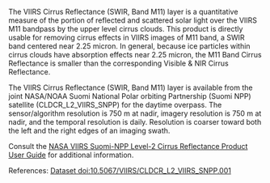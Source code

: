 The VIIRS Cirrus Reflectance (SWIR, Band M11) layer is a quantitative measure of the portion of reflected and scattered solar light over the VIIRS M11 bandpass by the upper level cirrus clouds. This product is directly usable for removing cirrus effects in VIIRS images of M11 band, a SWIR band centered near 2.25 micron. In general, because ice particles within cirrus clouds have absorption effects near 2.25 micron, the M11 Band Cirrus Reflectance is smaller than the corresponding Visible & NIR Cirrus Reflectance.

The VIIRS Cirrus Reflectance (SWIR, Band M11) layer is available from the joint NASA/NOAA Suomi National Polar orbiting Partnership (Suomi NPP) satellite (CLDCR_L2_VIIRS_SNPP) for the daytime overpass. The sensor/algorithm resolution is 750 m at nadir, imagery resolution is 750 m at nadir, and the temporal resolution is daily. Resolution is coarser toward both the left and the right edges of an imaging swath.

Consult the [NASA VIIRS Suomi-NPP Level-2 Cirrus Reflectance Product User Guide](https://ladsweb.modaps.eosdis.nasa.gov/missions-and-measurements/viirs/VIIRS_Cirrus_Refl_User_Guide_Oct_2020.pdf) for additional information.

References: [Dataset doi:10.5067/VIIRS/CLDCR_L2_VIIRS_SNPP.001](https://doi.org/10.5067/VIIRS/CLDCR_L2_VIIRS_SNPP.001)

